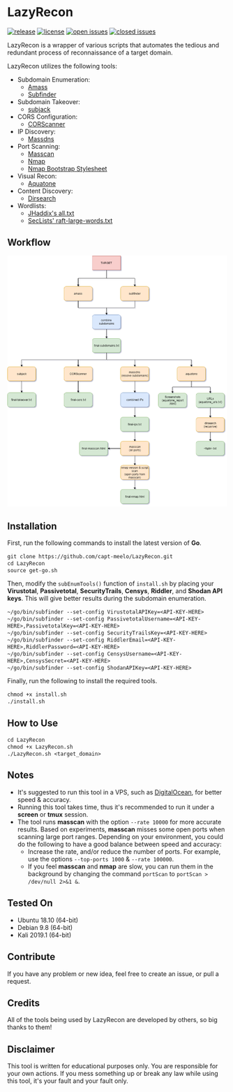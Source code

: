 # LazyRecon
[![release](https://img.shields.io/github/release/capt-meelo/LazyRecon.svg?label=version&style=flat)](https://github.com/capt-meelo/LazyRecon/releases)
[![license](https://img.shields.io/github/license/capt-meelo/LazyRecon.svg?style=flat)](https://github.com/capt-meelo/LazyRecon/blob/master/LICENSE)
[![open issues](https://img.shields.io/github/issues-raw/capt-meelo/LazyRecon.svg?style=flat)](https://github.com/capt-meelo/LazyRecon/issues?q=is:issue+is:open)
[![closed issues](https://img.shields.io/github/issues-closed-raw/capt-meelo/LazyRecon.svg)](https://github.com/capt-meelo/LazyRecon/issues?q=is:issue+is:closed)

LazyRecon is a wrapper of various scripts that automates the tedious and redundant process of reconnaissance of a target domain. 

LazyRecon utilizes the following tools:
- Subdomain Enumeration:
  - [Amass](https://github.com/OWASP/Amass)
  - [Subfinder](https://github.com/subfinder/subfinder)
- Subdomain Takeover:
  - [subjack](https://github.com/haccer/subjack)
- CORS Configuration:
  - [CORScanner](https://github.com/chenjj/CORScanner) 
- IP Discovery:
  - [Massdns](https://github.com/blechschmidt/massdns)
- Port Scanning:
  - [Masscan](https://github.com/robertdavidgraham/masscan)
  - [Nmap](https://nmap.org/)
  - [Nmap Bootstrap Stylesheet](https://github.com/honze-net/nmap-bootstrap-xsl/)
- Visual Recon:
  - [Aquatone](https://github.com/michenriksen/aquatone)
- Content Discovery:
  - [Dirsearch](https://github.com/maurosoria/dirsearch)
- Wordlists:
  - [JHaddix's all.txt](https://gist.github.com/jhaddix/f64c97d0863a78454e44c2f7119c2a6a)
  - [SecLists' raft-large-words.txt](https://github.com/danielmiessler/SecLists/blob/master/Discovery/Web-Content/raft-large-words.txt)


## Workflow
![Flow](workflow.png)


## Installation
First, run the following commands to install the latest version of **Go**.
```
git clone https://github.com/capt-meelo/LazyRecon.git
cd LazyRecon
source get-go.sh
```

Then, modify the `subEnumTools()` function of `install.sh` by placing your **Virustotal**, **Passivetotal**, **SecurityTrails**, **Censys**, **Riddler**, and **Shodan API keys**. This will give better results during the subdomain enumeration.
```
~/go/bin/subfinder --set-config VirustotalAPIKey=<API-KEY-HERE>
~/go/bin/subfinder --set-config PassivetotalUsername=<API-KEY-HERE>,PassivetotalKey=<API-KEY-HERE>
~/go/bin/subfinder --set-config SecurityTrailsKey=<API-KEY-HERE>
~/go/bin/subfinder --set-config RiddlerEmail=<API-KEY-HERE>,RiddlerPassword=<API-KEY-HERE>
~/go/bin/subfinder --set-config CensysUsername=<API-KEY-HERE>,CensysSecret=<API-KEY-HERE>
~/go/bin/subfinder --set-config ShodanAPIKey=<API-KEY-HERE>
```
Finally, run the following to install the required tools.
```
chmod +x install.sh
./install.sh
```


## How to Use
```
cd LazyRecon
chmod +x LazyRecon.sh
./LazyRecon.sh <target_domain>
```


## Notes
- It's suggested to run this tool in a VPS, such as [DigitalOcean](https://www.digitalocean.com/?refcode=f7f86614e1b3), for better speed & accuracy.
- Running this tool takes time, thus it's recommended to run it under a **screen** or **tmux** session.
- The tool runs **masscan** with the option `--rate 10000` for more accurate results. Based on experiments, **masscan** misses some open ports when scanning large port ranges. Depending on your environment, you could do the following to have a good balance between speed and accuracy:
  - Increase the rate, and/or reduce the number of ports. For example, use the options `--top-ports 1000` & `--rate 100000`.
  - If you feel **masscan** and **nmap** are slow, you can run them in the background by changing the command `portScan` to `portScan > /dev/null 2>&1 &`.



## Tested On
- Ubuntu 18.10 (64-bit)
- Debian 9.8 (64-bit)
- Kali 2019.1 (64-bit)


## Contribute

If you have any problem or new idea, feel free to create an issue, or pull a request.


## Credits

All of the tools being used by LazyRecon are developed by others, so big thanks to them!


## Disclaimer

This tool is written for educational purposes only. You are responsible for your own actions. If you mess something up or break any law while using this tool, it's your fault and your fault only.
